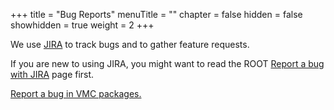 +++
title = "Bug Reports"
menuTitle = ""
chapter = false
hidden = false
showhidden = true
weight = 2
+++

We use [JIRA](http://www.atlassian.com/software/jira/overview) to track bugs and to gather feature requests.

If you are new to using JIRA, you might want to read the ROOT [Report a bug with JIRA](https://root.cern.ch/how/report-bug-jira) page first.

[Report a bug in VMC packages.](https://sft.its.cern.ch/jira/browse/VMC)
